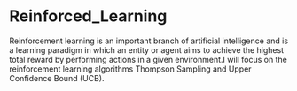 # Reinforced_Learning
 Reinforcement learning is an important branch of artificial intelligence and is a learning paradigm in which an entity or agent aims to achieve the highest total reward by performing actions in a given environment.I will focus on the reinforcement learning algorithms Thompson Sampling and Upper Confidence Bound (UCB).

